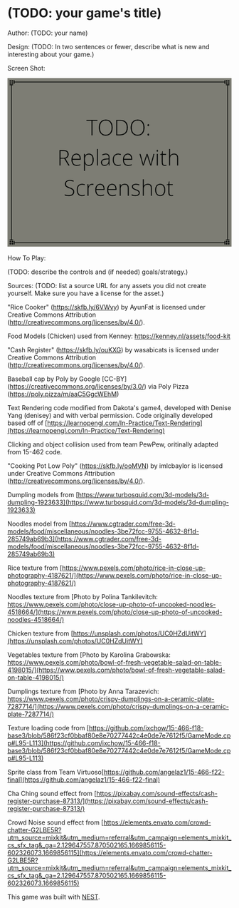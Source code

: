# (TODO: your game's title)

Author: (TODO: your name)

Design: (TODO: In two sentences or fewer, describe what is new and interesting about your game.)

Screen Shot:

![Screen Shot](screenshot.png)

How To Play:

(TODO: describe the controls and (if needed) goals/strategy.)

Sources: (TODO: list a source URL for any assets you did not create yourself. Make sure you have a license for the asset.)

"Rice Cooker" (https://skfb.ly/6VWvy) by AyunFat is licensed under Creative Commons Attribution (http://creativecommons.org/licenses/by/4.0/).

Food Models (Chicken) used from Kenney: https://kenney.nl/assets/food-kit

"Cash Register" (https://skfb.ly/ouKXG) by wasabicats is licensed under Creative Commons Attribution (http://creativecommons.org/licenses/by/4.0/).

Baseball cap by Poly by Google [CC-BY] (https://creativecommons.org/licenses/by/3.0/) via Poly Pizza (https://poly.pizza/m/aaC5GgcWEhM)

Text Rendering code modified from Dakota's game4, developed with Denise Yang (denisey) and with
verbal permission. Code originally developed based off of
[https://learnopengl.com/In-Practice/Text-Rendering](https://learnopengl.com/In-Practice/Text-Rendering)

Clicking and object collision used from team PewPew, oritinally adapted from 15-462 code.

"Cooking Pot Low Poly" (https://skfb.ly/ooMVN) by imlcbaylor is licensed under Creative Commons Attribution (http://creativecommons.org/licenses/by/4.0/).

Dumpling models from [https://www.turbosquid.com/3d-models/3d-dumpling-1923633](https://www.turbosquid.com/3d-models/3d-dumpling-1923633)

Noodles model from [https://www.cgtrader.com/free-3d-models/food/miscellaneous/noodles-3be72fcc-9755-4632-8f1d-285749ab69b3](https://www.cgtrader.com/free-3d-models/food/miscellaneous/noodles-3be72fcc-9755-4632-8f1d-285749ab69b3)

Rice texture from [https://www.pexels.com/photo/rice-in-close-up-photography-4187621/](https://www.pexels.com/photo/rice-in-close-up-photography-4187621/)

Noodles texture from [Photo by Polina Tankilevitch: https://www.pexels.com/photo/close-up-photo-of-uncooked-noodles-4518664/](https://www.pexels.com/photo/close-up-photo-of-uncooked-noodles-4518664/)

Chicken texture from [https://unsplash.com/photos/UC0HZdUitWY](https://unsplash.com/photos/UC0HZdUitWY)

Vegetables texture from [Photo by Karolina Grabowska: https://www.pexels.com/photo/bowl-of-fresh-vegetable-salad-on-table-4198015/](https://www.pexels.com/photo/bowl-of-fresh-vegetable-salad-on-table-4198015/)

Dumplings texture from [Photo by Anna Tarazevich: https://www.pexels.com/photo/crispy-dumplings-on-a-ceramic-plate-7287714/](https://www.pexels.com/photo/crispy-dumplings-on-a-ceramic-plate-7287714/)

Texture loading code from [https://github.com/ixchow/15-466-f18-base3/blob/586f23cf0bbaf80e8e70277442c4e0de7e7612f5/GameMode.cpp#L95-L113](https://github.com/ixchow/15-466-f18-base3/blob/586f23cf0bbaf80e8e70277442c4e0de7e7612f5/GameMode.cpp#L95-L113)

Sprite class from Team Virtuoso[https://github.com/angelaz1/15-466-f22-final](https://github.com/angelaz1/15-466-f22-final)

Cha Ching sound effect from [https://pixabay.com/sound-effects/cash-register-purchase-87313/](https://pixabay.com/sound-effects/cash-register-purchase-87313/)

Crowd Noise sound effect from [https://elements.envato.com/crowd-chatter-G2LBE5R?utm_source=mixkit&utm_medium=referral&utm_campaign=elements_mixkit_cs_sfx_tag&_ga=2.129647557.870502165.1669856115-602326073.1669856115](https://elements.envato.com/crowd-chatter-G2LBE5R?utm_source=mixkit&utm_medium=referral&utm_campaign=elements_mixkit_cs_sfx_tag&_ga=2.129647557.870502165.1669856115-602326073.1669856115)

This game was built with [NEST](NEST.md).


